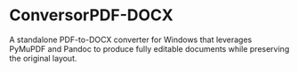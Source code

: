 # ConversorPDF-DOCX
A standalone PDF-to-DOCX converter for Windows that leverages PyMuPDF and Pandoc to produce fully editable documents while preserving the original layout.
